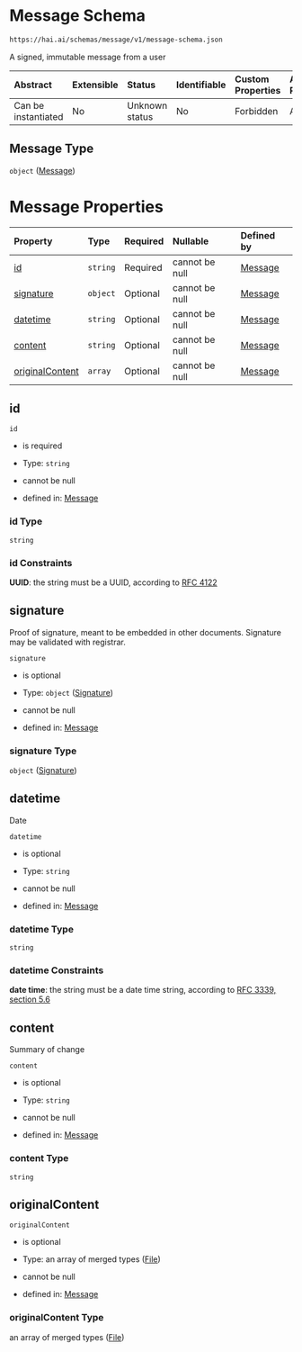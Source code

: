 # Message Schema

```txt
https://hai.ai/schemas/message/v1/message-schema.json
```

A signed, immutable message from a user

| Abstract            | Extensible | Status         | Identifiable | Custom Properties | Additional Properties | Access Restrictions | Defined In                                                                                 |
| :------------------ | :--------- | :------------- | :----------- | :---------------- | :-------------------- | :------------------ | :----------------------------------------------------------------------------------------- |
| Can be instantiated | No         | Unknown status | No           | Forbidden         | Allowed               | none                | [message.schema.json](../../schemas/message/v1/message.schema.json "open original schema") |

## Message Type

`object` ([Message](message.md))

# Message Properties

| Property                            | Type     | Required | Nullable       | Defined by                                                                                                                           |
| :---------------------------------- | :------- | :------- | :------------- | :----------------------------------------------------------------------------------------------------------------------------------- |
| [id](#id)                           | `string` | Required | cannot be null | [Message](message-properties-id.md "https://hai.ai/schemas/message/v1/message-schema.json#/properties/id")                           |
| [signature](#signature)             | `object` | Optional | cannot be null | [Message](signature.md "https://hai.ai/schemas/signature/v1/signature-schema.json#/properties/signature")                            |
| [datetime](#datetime)               | `string` | Optional | cannot be null | [Message](message-properties-datetime.md "https://hai.ai/schemas/message/v1/message-schema.json#/properties/datetime")               |
| [content](#content)                 | `string` | Optional | cannot be null | [Message](message-properties-content.md "https://hai.ai/schemas/message/v1/message-schema.json#/properties/content")                 |
| [originalContent](#originalcontent) | `array`  | Optional | cannot be null | [Message](message-properties-originalcontent.md "https://hai.ai/schemas/message/v1/message-schema.json#/properties/originalContent") |

## id



`id`

*   is required

*   Type: `string`

*   cannot be null

*   defined in: [Message](message-properties-id.md "https://hai.ai/schemas/message/v1/message-schema.json#/properties/id")

### id Type

`string`

### id Constraints

**UUID**: the string must be a UUID, according to [RFC 4122](https://tools.ietf.org/html/rfc4122 "check the specification")

## signature

Proof of signature, meant to be embedded in other documents. Signature may be validated with registrar.

`signature`

*   is optional

*   Type: `object` ([Signature](signature.md))

*   cannot be null

*   defined in: [Message](signature.md "https://hai.ai/schemas/signature/v1/signature-schema.json#/properties/signature")

### signature Type

`object` ([Signature](signature.md))

## datetime

Date

`datetime`

*   is optional

*   Type: `string`

*   cannot be null

*   defined in: [Message](message-properties-datetime.md "https://hai.ai/schemas/message/v1/message-schema.json#/properties/datetime")

### datetime Type

`string`

### datetime Constraints

**date time**: the string must be a date time string, according to [RFC 3339, section 5.6](https://tools.ietf.org/html/rfc3339 "check the specification")

## content

Summary of change

`content`

*   is optional

*   Type: `string`

*   cannot be null

*   defined in: [Message](message-properties-content.md "https://hai.ai/schemas/message/v1/message-schema.json#/properties/content")

### content Type

`string`

## originalContent



`originalContent`

*   is optional

*   Type: an array of merged types ([File](files.md))

*   cannot be null

*   defined in: [Message](message-properties-originalcontent.md "https://hai.ai/schemas/message/v1/message-schema.json#/properties/originalContent")

### originalContent Type

an array of merged types ([File](files.md))
